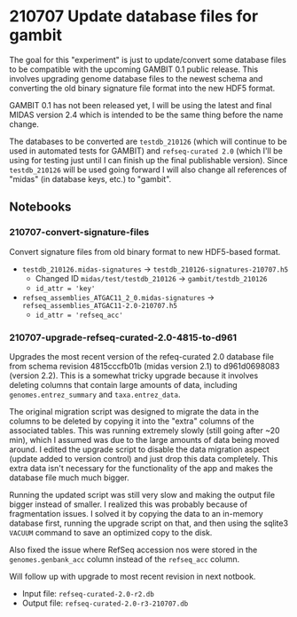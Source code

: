 # 210707 Update database files for gambit

The goal for this "experiment" is just to update/convert some database files to be compatible with the upcoming GAMBIT 0.1 public release.
This involves upgrading genome database files to the newest schema and converting the old binary signature file format into the new HDF5 format.

GAMBIT 0.1 has not been released yet, I will be using the latest and final MIDAS version 2.4 which is intended to be the same thing before the name change.

The databases to be converted are `testdb_210126` (which will continue to be used in automated tests for GAMBIT) and `refseq-curated 2.0`
(which I'll be using for testing just until I can finish up the final publishable version). Since `testdb_210126` will be used going forward
I will also change all references of "midas" (in database keys, etc.) to "gambit".


## Notebooks

### 210707-convert-signature-files

Convert signature files from old binary format to new HDF5-based format.

* `testdb_210126.midas-signatures` -> `testdb_210126-signatures-210707.h5`
  * Changed ID `midas/test/testdb_210126` -> `gambit/testdb_210126`
  * `id_attr = 'key'`
* `refseq_assemblies_ATGAC11_2_0.midas-signatures` -> `refseq_assemblies_ATGAC11-2.0-210707.h5`
  * `id_attr = 'refseq_acc'`


### 210707-upgrade-refseq-curated-2.0-4815-to-d961

Upgrades the most recent version of the refeq-curated 2.0 database file from schema revision 4815cccfb01b (midas version 2.1) to d961d0698083 (version 2.2).
This is a somewhat tricky upgrade because it involves deleting columns that contain large amounts of data, including `genomes.entrez_summary` and
`taxa.entrez_data`.

The original migration script was designed to migrate the data in the columns to be deleted by copying it into the "extra" columns of the associated tables.
This was running extremely slowly (still going after ~20 min), which I assumed was due to the large amounts of data being moved around. I edited the upgrade
script to disable the data migration aspect (update added to version control) and just drop this data completely. This extra data isn't necessary for the
functionality of the app and makes the database file much much bigger.

Running the updated script was still very slow and making the output file bigger instead of smaller. I realized this was probably because of fragmentation
issues. I solved it by copying the data to an in-memory database first, running the upgrade script on that, and then using the sqlite3 `VACUUM` command
to save an optimized copy to the disk.

Also fixed the issue where RefSeq accession nos were stored in the `genomes.genbank_acc` column instead of the `refseq_acc` column.

Will follow up with upgrade to most recent revision in next notbook.


* Input file: `refseq-curated-2.0-r2.db`
* Output file: `refseq-curated-2.0-r3-210707.db`

